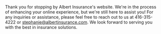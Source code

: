Thank you for stopping by Albert Insurance's website. We're in the process of enhancing your online experience, but we're still here to assist you! For any inquiries or assistance, please feel free to reach out to us at 416-315-4222 or [stephanie@albertinsurance.com](mailto:stephanie@albertinsurance.com). We look forward to serving you with the best in insurance solutions.
